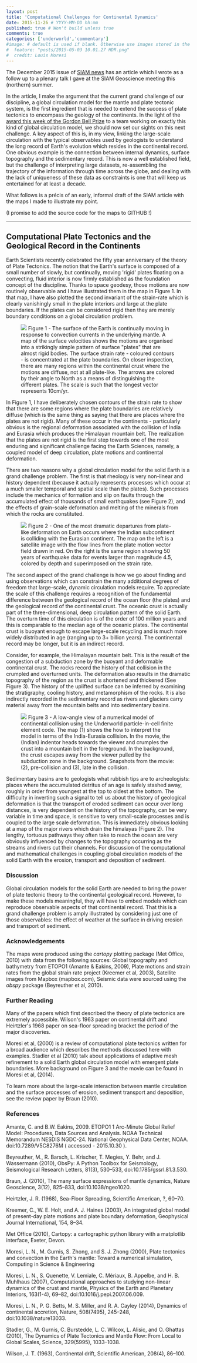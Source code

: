 ```yaml
---
layout: post
title: 'Computational Challenges for Continental Dynamics'
date: 2015-11-26 # YYYY-MM-DD hh:mm
published: true # Won't build unless true
comments: true
categories: ['underworld','commentary']
#image: # default is used if blank. Otherwise use images stored in the _images/posts folder
#  feature: "posts/2015-05-03 10.01.27 HDR.png"
#  credit: Louis Moresi
---
```


The December 2015 issue of [SIAM news](https://sinews.siam.org) has an article which I wrote as a follow up to a plenary talk I gave at the SIAM Geoscience meeting this (northern) summer.

In the article, I make the argument that the current grand challenge of our discipline, a global circulation model for the mantle and plate tectonic system, is the first ingredient that is needed to extend the success of plate tectonics to encompass the geology of the continents. In the light of the  [award this week of the Gordon Bell Prize](http://www.hpcwire.com/off-the-wire/gordon-bell-prize-awarded-to-ibm-and-leading-university-researchers/) to a team working on exactly this kind of global circulation model, we should now set our sights on this next challenge. A key aspect of this is, in my view, linking the large-scale circulation with the typical observables used by geologists to understand the long record of Earth's evolution which resides in the continental record. One obvious example is the connection between internal dynamics, surface topography and the sedimentary record. This is now a well established field, but the challenge of interpreting large datasets, re-assembling the trajectory of the information through time across the globe, and dealing with the lack of uniqueness of these data as constraints is one that will keep us entertained for at least a decade.

What follows is a précis of an early, informal draft of the SIAM article with the maps I made to illustrate my point.

(I promise to add the source code for the maps to GITHUB !)

---

## Computational Plate Tectonics and the Geological Record in the Continents

Earth Scientists recently celebrated the fifty year anniversary of the theory of Plate Tectonics. The notion that the Earth's surface is composed of a small number of slowly, but continually, moving 'rigid' plates floating on a convecting, fluid interior is now firmly established as the foundation concept of the discipline. Thanks to space geodesy, those motions are now routinely observable and I have illustrated them in the map in Figure 1. In that map, I have also plotted the second invariant of the strain-rate which is clearly vanishingly small in the plate interiors and large at the plate boundaries. If the plates can be considered rigid then they are merely boundary conditions on a global circulation problem.  

<figure>
	<a href="/images/posts/SIAM/StrainRatePlateMotionsS.png"><img src="/images/posts/SIAM/StrainRatePlateMotionsS.png"></a>
<caption>
Figure 1 - The surface of the Earth is continually moving in response to convection currents in the underlying mantle. A map of the surface velocities shows the motions are organised into a strikingly simple pattern of surface "plates" that are almost rigid bodies. The surface strain rate - coloured contours - is concentrated at the plate boundaries. On closer inspection, there are many regions within the continental crust where the motions are diffuse, not at all plate-like. The arrows are colored by their angle to North as a means of distinguishing the different plates. The scale is such that the longest vector represents 10cm/yr.
</caption>    
</figure>


In Figure 1, I have deliberately chosen contours of the strain rate to show that there are some regions where the plate boundaries are relatively diffuse (which is the same thing as saying that there are places where the plates are not rigid). Many of these occur in the continents - particularly obvious is the regional deformation associated with the collision of India and Eurasia which produces the Himalayan mountain belt. The realization that the plates are not rigid is the first step towards one of the most enduring and significant challenge facing the Earth Sciences, namely, a coupled model of deep circulation, plate motions and continental deformation.

There are two reasons why a global circulation model for the solid Earth is a grand challenge problem. The first is that rheology is very non-linear and history dependent (because it actually represents processes which occur at a much smaller temporal and spatial scale than the plates). Such processes include the mechanics of formation and slip on faults through the accumulated effect of thousands of small earthquakes (see Figure 2), and the effects of grain-scale deformation and melting of the minerals from which the rocks are constituted.  

<figure>
	<a href="/images/posts/SIAM/HimalayaS.png"><img src="/images/posts/SIAM/HimalayaS.png"></a>
<caption>
Figure 2 - One of the most dramatic departures from plate-like deformation on Earth occurs where the Indian subcontinent is colliding with the Eurasian continent. The map on the left is a satellite image with the flow lines from the plate motion vector field drawn in red. On the right is the same region showing 50 years of earthquake data for events larger than magnitude 4.5, colored by depth and superimposed on the strain rate.
</caption>    
</figure>

The second aspect of the grand challenge is how we go about finding and using observations which can constrain the many additional degrees of freedom that large-scale, dynamic circulation models require. To appreciate the scale of this challenge requires a recognition of the fundamental difference between the geological record of the ocean floor (the plates) and the geological record of the continental crust. The oceanic crust is actually part of the three-dimensional, deep circulation pattern of the solid Earth. The overturn time of this circulation is of the order of 100 million years and this is comparable to the median age of the oceanic plates. The continental crust is buoyant enough to escape large-scale recycling and is much more widely distributed in age (ranging up to 3+ billion years). The continental record may be longer, but it is an indirect record.

Consider, for example, the Himalayan mountain belt. This is the result of the congestion of a subduction zone by the buoyant and deformable continental crust. The rocks record the history of that collision in the crumpled and overturned units. The deformation also results in the dramatic topography of the region as the crust is shortened and thickened (See Figure 3). The history of the uplifted surface can be inferred by examining the stratigraphy, cooling history, and metamorphism of the rocks. It is also indirectly recorded in the sedimentary record as rivers and glaciers carry material away from the mountain belts and into sedimentary basins.

<figure>
	<a href="/images/posts/SIAM/OrogenColliderS.png"><img src="/images/posts/SIAM/OrogenColliderS.png"></a>
<caption>
Figure 3 - A low-angle view of a numerical model of continental collision using the Underworld particle-in-cell finite element code. The map (1) shows the how to interpret the model in terms of the India-Eurasia collision. In the movie, the (Indian) indentor heads towards the viewer and crumples the crust into a mountain belt in the foreground. In the background, the crust escapes away from the viewer pulled by the subduction zone in the background. Snapshots from the movie: (2), pre-collision and (3), late in the collision.
</caption>    
</figure>

Sedimentary basins are to geologists what rubbish tips are to archeologists: places where the accumulated detritus of an age is safely stashed away, roughly in order from youngest at the top to oldest at the bottom. The difficulty in inverting such a signal to tell us about the history of geological deformation is that the transport of eroded sediment can occur over long distances, is very dependent on the history of the topography, can be very variable in time and space, is sensitive to very small-scale processes and is coupled to the large scale deformation. This is immediately obvious looking at a map of the major rivers which drain the himalayas (Figure 2). The lengthy, tortuous pathways they often take to reach the ocean are very obviously influenced by changes to the topography occurring as the streams and rivers cut their channels. For discussion of the computational and mathematical challenges in coupling global circulation models of the solid Earth with the erosion, transport and deposition of sediment.

### Discussion

Global circulation models for the solid Earth are needed to bring the power of plate tectonic theory to the continental geological record. However, to make these models meaningful, they will have to embed models which can reproduce observable aspects of that continental record. That this is a grand challenge problem is amply illustrated by considering just one of those observables: the effect of weather at the surface in driving erosion and transport of sediment.

### Acknowledgements

The maps were produced using the *cartopy* plotting package (Met Office, 2010) with data from the following sources: Global topography and bathymetry from ETOPO1 (Amante & Eakins, 2009), Plate motions and strain rates from the global strain rate project (Kreemer et al, 2003), Satellite images from Mapbox (mapbox.com), Seismic data were sourced using the *obspy* package (Beyreuther et al, 2010).

### Further Reading

Many of the papers which first described the theory of plate tectonics are extremely accessible. Wilson's 1963 paper on continental drift and Heirtzler's 1968 paper on sea-floor spreading bracket the period of the major discoveries.

Moresi et al, (2000) is a review of computational plate tectonics written for a broad audience which describes the methods discussed here with examples. Stadler et al (2010) talk about applications of adaptive mesh refinement to a solid Earth global circulation model with emergent plate boundaries. More background on Figure 3 and the movie can be found in Moresi et al, (2014).

To learn more about the large-scale interaction between mantle circulation and the surface processes of erosion, sediment transport and deposition, see the review paper by Braun (2010).

### References

Amante, C. and B.W. Eakins, 2009. ETOPO1 1 Arc-Minute Global Relief Model: Procedures, Data Sources and Analysis. NOAA Technical Memorandum NESDIS NGDC-24. National Geophysical Data Center, NOAA. doi:10.7289/V5C8276M ( accessed - 2015.10.30 ).

Beyreuther, M., R. Barsch, L. Krischer, T. Megies, Y. Behr, and J. Wassermann (2010), ObsPy: A Python Toolbox for Seismology, Seismological Research Letters, 81(3), 530–533, doi:10.1785/gssrl.81.3.530.

Braun, J. (2010), The many surface expressions of mantle dynamics, Nature Geoscience, 3(12), 825–833, doi:10.1038/ngeo1020.

Heirtzler, J. R. (1968), Sea-Floor Spreading, Scientific American, ?, 60–70.

Kreemer, C., W. E. Holt, and A. J. Haines (2003), An integrated global model of present-day plate motions and plate boundary deformation, Geophysical Journal International, 154, 8–34.

Met Office (2010), Cartopy: a cartographic python library with a matplotlib interface, Exeter, Devon.

Moresi, L. N., M. Gurnis, S. Zhong, and S. J. Zhong (2000), Plate tectonics and convection in the Earth's mantle: Toward a numerical simulation, Computing in Science & Engineering

Moresi, L. N., S. Quenette, V. Lemiale, C. Mériaux, B. Appelbe, and H. B. Muhlhaus (2007), Computational approaches to studying non-linear dynamics of the crust and mantle, Physics of the Earth and Planetary Interiors, 163(1-4), 69–82, doi:10.1016/j.pepi.2007.06.009.

Moresi, L. N., P. G. Betts, M. S. Miller, and R. A. Cayley (2014), Dynamics of continental accretion, Nature, 508(7495), 245–248, doi:10.1038/nature13033.

Stadler, G., M. Gurnis, C. Burstedde, L. C. Wilcox, L. Alisic, and O. Ghattas (2010), The Dynamics of Plate Tectonics and Mantle Flow: From Local to Global Scales, Science, 329(5995), 1033–1038.

Wilson, J. T. (1963), Continental drift, Scientific American, 208(4), 86–100.
